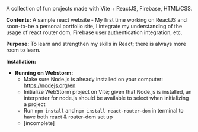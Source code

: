 A collection of fun projects made with Vite + ReactJS, Firebase, HTML/CSS.

**Contents:**
A sample react website - My first time working on ReactJS and soon-to-be a personal portfolio site, I integrate my understanding of the usage of react router dom, Firebase user authentication integration, etc. 

**Purpose:**
To learn and strengthen my skills in React; there is always more room to learn.

**Installation:**
- **Running on Webstorm:**
  - Make sure Node.js is already installed on your computer: https://nodejs.org/en
  - Initialize WebStorm project on Vite; given that Node.js is installed, an interpreter for node.js should be available to select when initializing a project
  - Run `npm install` and `npm install react-router-dom` in terminal to have both react & router-dom set up
  - [incomplete]
